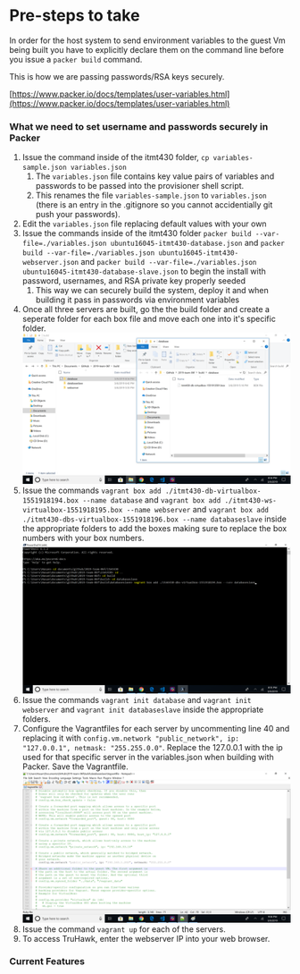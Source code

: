# Pre-steps to take
In order for the host system to send environment variables to the guest Vm being built you have to explicitly declare them on the command line before you issue a ```packer build``` command.

This is how we are passing passwords/RSA keys securely.

[https://www.packer.io/docs/templates/user-variables.html](https://www.packer.io/docs/templates/user-variables.html)

### What we need to set username and passwords securely in Packer
1) Issue the command inside of the itmt430 folder, ```cp variables-sample.json variables.json```
    1) The ```variables.json``` file contains key value pairs of variables and passwords to be passed into the provisioner shell script.
    1) This renames the file ```variables-sample.json``` to ```variables.json```  (there is an entry in the .gitignore so you cannot accidentially git push your passwords).
1) Edit the ```variables.json``` file replacing default values with your own    
1) Issue the commands inside of the itmt430 folder ```packer build --var-file=./variables.json ubuntu16045-itmt430-database.json``` and ```packer build --var-file=./variables.json ubuntu16045-itmt430-webserver.json``` and ```packer build --var-file=./variables.json ubuntu16045-itmt430-database-slave.json``` to begin the install with password, usernames, and RSA private key properly seeded
    1) This way we can securely build the system, deploy it and when building it pass in passwords via environment variables
1) Once all three servers are built, go the the build folder and create a seperate folder for each box file and move each one into it's specific folder. 
![screenshot](img/screenshot.png "Screenshot")
1) Issue the commands ```vagrant box add ./itmt430-db-virtualbox-1551918194.box --name database``` and ```vagrant box add ./itmt430-ws-virtualbox-1551918195.box --name webserver``` and ```vagrant box add ./itmt430-dbs-virtualbox-1551918196.box --name databaseslave``` inside the appropriate folders to add the boxes making sure to replace the box numbers with your box numbers.
![screenshot2](img/screenshot2.png "Screenshot2")
1) Issue the commands ```vagrant init database``` and ```vagrant init webserver``` and ```vagrant init databaseslave``` inside the appropriate folders.  
1) Configure the Vagrantfiles for each server by uncommenting line 40 and replacing it with ```config.vm.network "public_network", ip: "127.0.0.1", netmask: "255.255.0.0"```. Replace the 127.0.0.1 with the ip used for that specific server in the variables.json when building with Packer. Save the Vagrantfile.
![screenshot3](img/screenshot3.png "Screenshot3")
1) Issue the command ```vagrant up``` for each of the servers.
1) To access TruHawk, enter the webserver IP into your web browser. 


### Current Features
